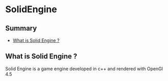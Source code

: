 # SolidEngine

## Summary

- [What is Solid Engine ?](##What%20is%20Solid%20Engine%20?)

## What is Solid Engine ?

Solid Engine is a game engine developed in c++ and rendered with OpenGl 4.5

## 